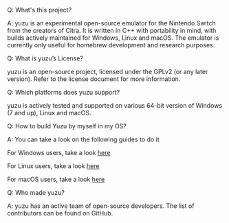 Q: What's this project?

A: yuzu is an experimental open-source emulator for the Nintendo Switch from the creators of Citra.
It is written in C++ with portability in mind, with builds actively maintained for Windows, Linux and macOS. The emulator is currently only useful for homebrew development and research purposes.


Q: What is yuzu’s License?

yuzu is an open-source project, licensed under the GPLv2 (or any later version). Refer to the license document for more information.

Q: Which platforms does yuzu support?

yuzu is actively tested and supported on various 64-bit version of Windows (7 and up), Linux and macOS.


Q: How to build Yuzu by myself in my OS?

A: You can take a look on the following guides to do it

For Windows users, take a look [here](https://github.com/yuzu-emu/yuzu/wiki/Building-for-Windows)

For Linux users, take a look [here](https://github.com/yuzu-emu/yuzu/wiki/Building-for-Linux)

For macOS users, take a look [here](https://github.com/yuzu-emu/yuzu/wiki/Building-for-macOS)


Q: Who made yuzu?

A: yuzu has an active team of open-source developers. The list of contributors can be found on GitHub.